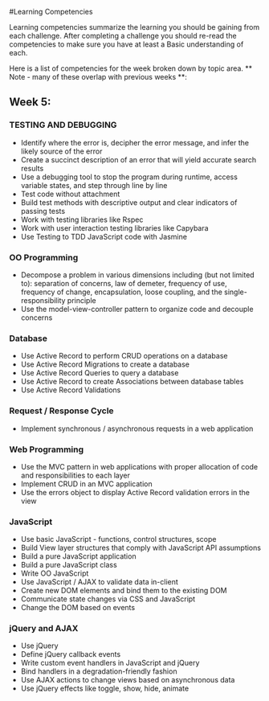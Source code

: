 #Learning Competencies

Learning competencies summarize the learning you should be gaining from each challenge.  After completing a challenge you should re-read the competencies to make sure you have at least a Basic understanding of each.

Here is a list of competencies for the week broken down by topic area.  ** Note - many of these overlap with previous weeks **:

## Week 5:

### TESTING AND DEBUGGING
* Identify where the error is, decipher the error message, and infer the likely source of the error
* Create a succinct description of an error that will yield accurate search results
* Use a debugging tool to stop the program during runtime, access variable states, and step through line by line
* Test code without attachment
* Build test methods with descriptive output and clear indicators of passing tests
* Work with testing libraries like Rspec
* Work with user interaction testing libraries like Capybara
* Use Testing to TDD JavaScript code with Jasmine

### OO Programming

* Decompose a problem in various dimensions including (but not limited to): separation of concerns, law of demeter, frequency of use, frequency of change, encapsulation, loose coupling, and the single-responsibility principle
* Use the model-view-controller pattern to organize code and decouple concerns

### Database
* Use Active Record to perform CRUD operations on a database
* Use Active Record Migrations to create a database
* Use Active Record Queries to query a database
* Use Active Record to create Associations between database tables
* Use Active Record Validations

### Request / Response Cycle
* Implement synchronous / asynchronous requests in a web application

### Web Programming

* Use the MVC pattern in web applications with proper allocation of code and responsibilities to each layer
* Implement CRUD in an MVC application
* Use the errors object to display Active Record validation errors in the view

### JavaScript

* Use basic JavaScript - functions, control structures, scope
* Build View layer structures that comply with JavaScript API assumptions
* Build a pure JavaScript application
* Build a pure JavaScript class
* Write OO JavaScript
* Use JavaScript / AJAX to validate data in-client
* Create new DOM elements and bind them to the existing DOM
* Communicate state changes via CSS and JavaScript
* Change the DOM based on events

### jQuery and AJAX

* Use jQuery
* Define jQuery callback events
* Write custom event handlers in JavaScript and jQuery
* Bind handlers in a degradation-friendly fashion
* Use AJAX actions to change views based on asynchronous data
* Use jQuery effects like toggle, show, hide, animate


